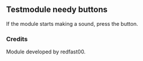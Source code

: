 ## Testmodule needy buttons

If the module starts making a sound, press the button.

### Credits
Module developed by redfast00.
